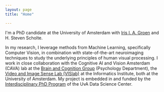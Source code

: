```yaml
---
layout: page
title: "Home"

---
```


I'm a PhD candidate at the University of Amsterdam with [Iris I. A. Groen](https://sites.google.com/view/irisgroen) and H. Steven Scholte.

In my research, I leverage methods from Machine Learning, specifically Computer Vision, in combination with state-of-the-art neuroimaging techniques to study the underlying principles of human visual processing. I work in close collaboration with the Cognitive AI and Vision Amsterdam (CAVA) lab at the [Brain and Cognition Group](https://psyres.uva.nl/content/research-groups/programme-group-brain-and-cognition/programme-group-brain-and-cognition.html) (Psychology Department), the [Video and Image Sense Lab (VISlab)](https://ivi.fnwi.uva.nl/vislab/) at the Informatics Institute, both at the University of Amsterdam. My project is embedded in and funded by the [Interdisciplinary PhD Program](https://dsc.uva.nl/content/news/2021/10/seven-new-interdisciplinary-data-science-phd-positions.html) of the UvA Data Science Center.
